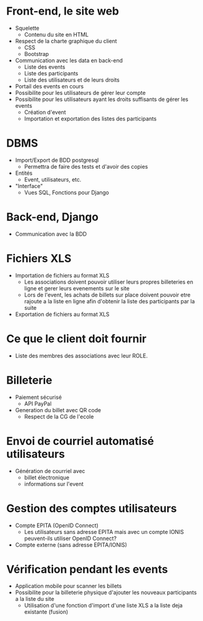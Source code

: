 # Front-end, le site web

* Squelette
  * Contenu du site en HTML
* Respect de la charte graphique du client
  * CSS
  * Bootstrap
* Communication avec les data en back-end
  * Liste des events
  * Liste des participants
  * Liste des utilisateurs et de leurs droits
* Portail des events en cours
* Possibilite pour les utilisateurs de gérer leur compte
* Possibilite pour les utilisateurs ayant les droits suffisants de gérer les
  events
  * Création d'event
  * Importation et exportation des listes des participants

# DBMS

* Import/Export de BDD postgresql
  * Permettra de faire des tests et d'avoir des copies
* Entités
  * Event, utilisateurs, etc.
* "Interface"
  * Vues SQL, Fonctions pour Django

# Back-end, Django

* Communication avec la BDD

# Fichiers XLS

* Importation de fichiers au format XLS
  * Les associations doivent pouvoir utiliser leurs propres billeteries en ligne
    et gerer leurs evenements sur le site
  * Lors de l'event, les achats de billets sur place doivent pouvoir etre
    rajoute a la liste en ligne afin d'obtenir la liste des participants par la
    suite
* Exportation de fichiers au format XLS

# Ce que le client doit fournir

* Liste des membres des associations avec leur ROLE.

# Billeterie

* Paiement sécurisé
  * API PayPal
* Generation du billet avec QR code
  * Respect de la CG de l'ecole

# Envoi de courriel automatisé utilisateurs

* Génération de courriel avec
  * billet électronique
  * informations sur l'event

# Gestion des comptes utilisateurs

* Compte EPITA (OpenID Connect)
  * Les utilisateurs sans adresse EPITA mais avec un compte IONIS peuvent-ils
    utiliser OpenID Connect?
* Compte externe (sans adresse EPITA/IONIS)

# Vérification pendant les events

* Application mobile pour scanner les billets
* Possibilite pour la billeterie physique d'ajouter les nouveaux participants a
  la liste du site
  * Utilisation d'une fonction d'import d'une liste XLS a la liste deja
    existante (fusion)

